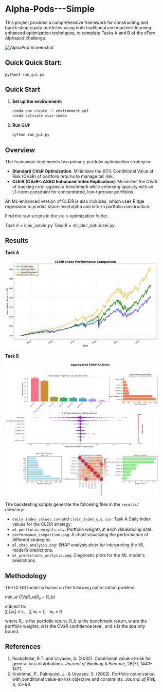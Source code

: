 # Alpha-Pods---Simple

This project provides a comprehensive framework for constructing and backtesting equity portfolios using both traditional and machine-learning-enhanced optimization techniques, to complete Tasks A and B of the eToro Alphapod challenge.

![AlphaPod Screenshot](AlphaPod_Screenshot.png)


## Quick Quick Start:
```
python3 run_gui.py
```

## Quick Start

1.  **Set up the environment:**
    ```bash
    conda env create -f environment.yml
    conda activate cvar-index
    ```

2.  **Run GUI:**
    ```bash
    python run_gui.py
    ```


## Overview

The framework implements two primary portfolio optimization strategies:

*   **Standard CVaR Optimization**: Minimizes the 95% Conditional Value at Risk (CVaR) of portfolio returns to manage tail risk.
*   **CLEIR (CVaR-LASSO Enhanced Index Replication)**: Minimizes the CVaR of tracking error against a benchmark while enforcing sparsity with an L1-norm constraint for concentrated, low-turnover portfolios.

An ML-enhanced version of CLEIR is also included, which uses Ridge regression to predict stock-level alpha and inform portfolio construction.

Find the raw scripts in the src > optimization folder.

*Task A* = cleir_solver.py
*Task B* = ml_cleir_optimizer.py

## Results

**Task A**

![CLEIR Index Performance](results/cleir_index_performance_analysis.png)

**Task B**

![SHAP Aggregated Analysis](results/ml_shap_analysis_aggregated.png)

The backtesting scripts generate the following files in the `results/` directory:

*   `daily_index_values.csv` and `cleir_index_gui.csv`: Task A Daily index values for the CLEIR strategy.
*   `ml_portfolio_weights.csv`: Portfolio weights at each rebalancing date.
*   `performance_comparison.png`: A chart visualizing the performance of different strategies.
*   `ml_shap_analysis.png`: SHAP analysis plots for interpreting the ML model's predictions.
*   `ml_predictions_analysis.png`: Diagnostic plots for the ML model's predictions.
  
## Methodology

The CLEIR model is based on the following optimization problem:

min_w CVaR_α(Rₚ − R_b)

subject to:  
∑ |wᵢ| ≤ s, ∑ wᵢ = 1, wᵢ ≥ 0

where Rₚ is the portfolio return, R_b is the benchmark return, w are the portfolio weights, α is the CVaR confidence level, and s is the sparsity bound.

## References

1.  Rockafellar, R.T. and Uryasev, S. (2002). Conditional value-at-risk for general loss distributions. *Journal of Banking & Finance*, 26(7), 1443-1471.
2.  Krokhmal, P., Palmquist, J., & Uryasev, S. (2002). Portfolio optimization with conditional value-at-risk objective and constraints. *Journal of Risk*, 4, 43-68.
